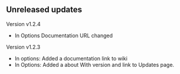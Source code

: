 ## Unreleased updates

Version v1.2.4

- In Options Documentation URL changed

Version v1.2.3

- In options: Added a documentation link to wiki
- In Options: Added a about With version and link to Updates page.
